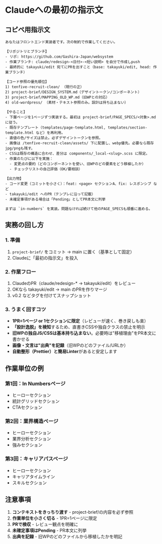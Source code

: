 # Claudeへの最初の指示文

## コピペ用指示文

```
あなたはフロントエンド実装者です。次の制約で作業してください。

【リポジトリとブランチ】
- リポ: https://github.com/Gashira-Japan/websystem
- 作業ブランチ: claude/redesign-<日付>-<短い説明> を自分で作成しpush
- 最終的に takayuki/edit 宛てにPRを出すこと（base: takayuki/edit, head: 作業ブランチ）

【コード参照の優先順位】
1) tenfive-recruit-clean/ （現行の正）
2) project-brief/DESIGN_SYSTEM.md（デザイントークン/コンポーネント）
3) project-brief/MAPPING_OLD_WP.md（旧WPとの対応）
4) old-wordpress/ （素材・テキスト参照のみ。設計は持ち込まない）

【やること】
- 下層ページを1ページずつ実装する。最初は project-brief/PAGE_SPECS/<対象>.md に従う。
- 既存テンプレート（templates/page-template.html, templates/section-template.html など）を再利用。
- 直値の色/サイズは禁止。必ずデザイントークンを参照。
- 画像は /tenfive-recruit-clean/assets/ 下に配置し、webp優先。必要なら既存jpg/pngも残す。
- CSSは既存の構造に合わせ、差分は components/_local-<slug>.scss に限定。
- 作業のたびに以下を実施：
  - 変更点の要約（どのコンポーネントを使い、旧WPのどの要素をどう移植したか）
  - チェックリストの自己評価（OK/要相談）

【出力物】
- コード変更（コミットを小さく）：feat: <page> セクションA、fix: レスポンシブ など
- takayuki/edit へのPR（テンプレに沿って記載）
- 未確定事項がある場合は「Pending」としてPR本文に列挙

まずは `in-numbers` を実装。問題なければ続けて他のPAGE_SPECSも順番に進める。
```

## 実務の回し方

### 1. 準備
1. `project-brief/` をコミット → main に置く（基準として固定）
2. Claudeに「最初の指示文」を投入

### 2. 作業フロー
1. ClaudeのPR（claude/redesign-* → takayuki/edit）をレビュー
2. OKなら takayuki/edit → main のPRを作りマージ
3. v0.2 などタグを付けてスナップショット

### 3. うまく回すコツ
- **1PR=1ページ or 1セクションに限定**（レビューが速く、巻き戻しも楽）
- **「設計逸脱」を検知**するため、直書きCSSや独自クラスの禁止を明示
- **旧WPの独自JS/CSSは基本持ち込まない**。必要時は"移植理由"をPR本文に書かせる
- **画像・文言は"出典"を記録**（旧WPのどのファイル/URLか）
- **自動整形（Prettier）と簡易Linter**があると安定します

## 作業単位の例

### 第1回：In Numbersページ
- ヒーローセクション
- 統計グリッドセクション
- CTAセクション

### 第2回：業界構造ページ
- ヒーローセクション
- 業界分析セクション
- 強みセクション

### 第3回：キャリアパスページ
- ヒーローセクション
- キャリアタイムライン
- スキルセクション

## 注意事項

1. **コンテキストをきっちり渡す** - project-brief/の内容を必ず参照
2. **作業単位を小さく切る** - 1PR=1ページに限定
3. **PRで検収** - レビュー観点を明確に
4. **未確定事項はPending** - PR本文に列挙
5. **出典を記録** - 旧WPのどのファイルから移植したかを明記
